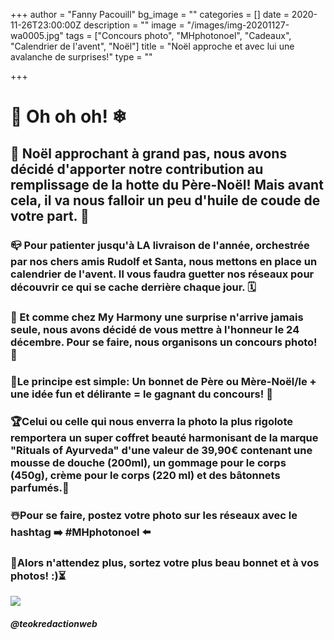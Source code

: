 +++
author = "Fanny Pacouill"
bg_image = ""
categories = []
date = 2020-11-26T23:00:00Z
description = ""
image = "/images/img-20201127-wa0005.jpg"
tags = ["Concours photo", "MHphotonoel", "Cadeaux", "Calendrier de l'avent", "Noël"]
title = "Noël approche et avec lui une avalanche de surprises!"
type = ""

+++
# 🎅 Oh oh oh! ❄

## 🧣 Noël approchant à grand pas, nous avons décidé d'apporter notre contribution au remplissage de la hotte du Père-Noël! Mais avant cela, il va nous falloir un peu d'huile de coude de votre part. 🧤

### 📪 Pour patienter jusqu'à LA livraison de l'année, orchestrée par nos chers amis Rudolf et Santa, nous mettons en place un calendrier de l'avent. Il vous faudra guetter nos réseaux pour découvrir ce qui se cache derrière chaque jour. 🗓

### 🎁 Et comme chez My Harmony une surprise n'arrive jamais seule, nous avons décidé de vous mettre à l'honneur le 24 décembre. Pour se faire, nous organisons un concours photo! 📸

### **🎄Le principe est simple: Un bonnet de Père ou Mère-Noël/le + une idée fun et délirante = le gagnant du concours! 🥇**

### 🏆Celui ou celle qui nous enverra la photo la plus rigolote remportera un super coffret beauté harmonisant de la marque "Rituals of Ayurveda" d'une valeur de 39,90€ contenant une mousse de douche (200ml), un gommage pour le corps (450g), crème pour le corps (220 ml) et des bâtonnets parfumés.🧴

### ☃️Pour se faire, postez votre photo sur les réseaux avec le hashtag ➡️ #MHphotonoel ⬅️

### 🚦Alors n'attendez plus, sortez votre plus beau bonnet et à vos photos! :)⏳

![](/images/img-20201127-wa0001.jpg)

##### _@teokredactionweb_